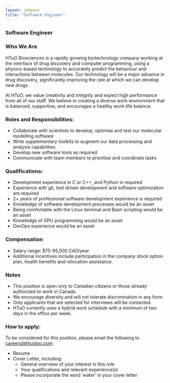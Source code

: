 ```yaml
---
layout: jobpost
title: "Software Engineer"
---
```


### Software Engineer


### Who We Are
HTuO Biosciences is a rapidly growing biotechnology company working at the interface of drug discovery and computer programming, using a physics-based technology to accurately predict the behaviour and interactions between molecules. Our technology will be a major advance in drug discovery, significantly improving the rate at which we can develop new drugs.

At HTuO, we value creativity and integrity and expect high performance from all of our staff. We believe in creating a diverse work environment that is balanced, supportive, and encourages a healthy work-life balance.

### Roles and Responsibilities:
* Collaborate with scientists to develop, optimise and test our molecular modelling software
* Write supplementary toolkits to augment our data processing and analysis capabilities
* Develop new software tools as required
* Communicate with team members to prioritise and coordinate tasks

### Qualifications:
* Development experience in C or C++, and Python is required
* Experience with git, test driven development and software optimization are required
* 2+ years of professional software development experience is required
* Knowledge of software development processes would be an asset
* Being comfortable with the Linux terminal and Bash scripting would be an asset
* Knowledge of GPU programming would be an asset
* DevOps experience would be an asset

### Compensation
* Salary range: $75-95,000 CAD/year
* Additional incentives include participation in the company stock option plan, health benefits and relocation assistance.

### Notes
* This position is open only to Canadian citizens or those already authorized to work in Canada.
* We encourage diversity and will not tolerate discrimination in any form.
* Only applicants that are selected for interviews will be contacted.
* HTuO currently uses a hybrid work schedule with a minimum of two days in the office per week.

### How to apply:

To be considered for this position, please email the following to [careers@htuobio.com](mailto:careers@htuobio.com):
* Resume
* Cover Letter, including:
  * General overview of your interest in this role
  * Your qualifications and relevant experience(s)
  * Please incorporate the word ‘water’ in your cover letter
